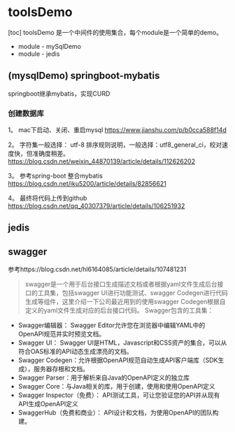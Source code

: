 # toolsDemo
[toc]
toolsDemo 是一个中间件的使用集合，每个module是一个简单的demo。
 * module - mySqlDemo
 * module - jedis

## (mysqlDemo) springboot-mybatis
springboot继承mybatis，实现CURD

### 创建数据库
1。 mac下启动、关闭、重启mysql
https://www.jianshu.com/p/b0cca588f14d

2。 字符集一般选择： utf-8
   排序规则说明，一般选择：utf8_general_ci，校对速度快，但准确度稍差。
   https://blog.csdn.net/weixin_44870139/article/details/112626202
   
3。 参考spring-boot 整合mybatis
   https://blog.csdn.net/iku5200/article/details/82856621
   
4。 最终将代码上传到github
https://blog.csdn.net/qq_40307379/article/details/106251932

## jedis

## swagger
   参考https://blog.csdn.net/hl6164085/article/details/107481231
> swagger是一个用于后台接口生成描述文档或者根据yaml文件生成后台接口的工具集，包括swagger UI进行功能测试、swagger Codegen进行代码生成等组件，这里介绍一下公司最近用到的使用swagger Codegen根据自定义的yaml文件生成对应的后台接口代码。
Swagger包含的工具集：
* Swagger编辑器： Swagger Editor允许您在浏览器中编辑YAML中的OpenAPI规范并实时预览文档。
* Swagger UI： Swagger UI是HTML，Javascript和CSS资产的集合，可以从符合OAS标准的API动态生成漂亮的文档。
* Swagger Codegen：允许根据OpenAPI规范自动生成API客户端库（SDK生成），服务器存根和文档。
* Swagger Parser：用于解析来自Java的OpenAPI定义的独立库
* Swagger Core：与Java相关的库，用于创建，使用和使用OpenAPI定义
* Swagger Inspector（免费）： API测试工具，可让您验证您的API并从现有API生成OpenAPI定义
* SwaggerHub（免费和商业）： API设计和文档，为使用OpenAPI的团队构建。
